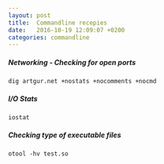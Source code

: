 ```yaml
---
layout: post
title:  Commandline recepies
date:   2016-10-19 12:09:07 +0200
categories: commandline
---
```




##### Networking - Checking for open ports

    dig artgur.net +nostats +nocomments +nocmd

##### I/O Stats

    iostat

##### Checking type of executable files

    otool -hv test.so

